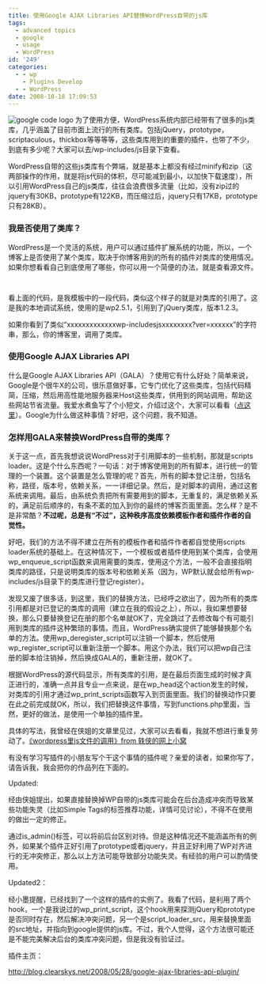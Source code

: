 ```yaml
---
title: 使用Google AJAX Libraries API替换WordPress自带的js库
tags:
  - advanced topics
  - google
  - usage
  - WordPress
id: '249'
categories:
  - - wp
    - Plugins Develop
  - - WordPress
date: 2008-10-18 17:09:53
---
```


![google code logo](http://lh6.ggpht.com/_QYicOeu89Bk/SRKlFRbGXUI/AAAAAAAAA2Q/AwVseiUy1sE/s288/googlecode.png)
为了使用方便，WordPress系统内部已经带有了很多的js类库，几乎涵盖了目前市面上流行的所有类库。包括jQuery，prototype，scriptaculous，thickbox等等等等，这些类库用到的重要的插件，也带了不少，到底有多少呢？大家可以去/wp-includes/js目录下查看。

WordPress自带的这些js类库有个弊端，就是基本上都没有经过minify和zip（这两部操作的作用，就是将js代码的体积，尽可能减到最小，以加快下载速度），所以引用WordPress自己的js类库，往往会浪费很多流量（比如，没有zip过的jquery有30KB，prototype有122KB，而压缩过后，jquery只有17KB，prototype只有28KB）。
<!-- more -->
### 我是否使用了类库？

WordPress是一个灵活的系统，用户可以通过插件扩展系统的功能，所以，一个博客上是否使用了某个类库，取决于你博客用到的所有的插件对类库的使用情况。如果你想看看自己到底使用了哪些，你可以用一个简便的办法，就是查看源文件。

```html



```

看上面的代码，是我模板中的一段代码，类似这个样子的就是对类库的引用了。这是我的本地调试系统，使用的是wp2.5.1，引用到了jQuery类库，版本1.2.3。

如果你看到了类似“xxxxxxxxxxxxxwp-includesjsxxxxxxxx?ver=xxxxxx”的字符串，那么，你的博客里，调用了类库。

### 使用Google AJAX Libraries API

什么是Google AJAX Libraries API（GALA）？使用它有什么好处？简单来说，Google是个很牛X的公司，很乐意做好事，它专门优化了这些类库，包括代码精简，压缩，然后用高性能地服务器来Host这些类库，供用到的网站调用，帮助这些网站节省流量。我爱水煮鱼写了个小短文，介绍过这个，大家可以看看（[点这里](http://fairyfish.net/2008/05/29/google-ajax-libraries-api/)）。Google为什么做这种事情？好吧，这个问题，我不知道。

### 怎样用GALA来替换WordPress自带的类库？

关于这一点，首先我想说说WordPress对于引用脚本的一些机制，那就是scripts loader。这是个什么东西呢？一句话：对于博客使用到的所有脚本，进行统一的管理的一个装置。这个装置是怎么管理的呢？首先，所有的脚本登记注册，包括名称，路径，版本号，依赖关系，一一详细记录。然后，是对脚本的调用，通过这套系统来调用。最后，由系统负责把所有需要用到的脚本，无重复的，满足依赖关系的，满足前后顺序的，有条不紊的加入到你的最终的博客页面里面。怎么样？是不是非常酷？**不过呢，总是有“不过”，这种秩序高度依赖模板作者和插件作者的自觉性。**

好吧，我们的方法不得不建立在所有的模板作者和插件作者都自觉使用scripts loader系统的基础上。在这种情况下，一个模板或者插件使用到某个类库，会使用wp_enqueue_script函数来调用需要的类库，使用这个方法，一般不会直接指明类库的路径，只是说明类库的版本号和依赖关系（因为，WP默认就会给所有wp-includes/js目录下的类库进行登记register）。

发现又废了很多话，到这里，我们的替换方法，已经呼之欲出了，因为所有的类库引用都是对已登记的类库的调用（建立在我的假设之上），所以，我如果想要替换，那么只要替换登记在册的那个名单就OK了，完全跳过了去修改每个有可能引用到类库的插件这种繁琐的事情。而且，WordPress确实提供了能够替换那个名单的方法。使用wp_deregister_script可以注销一个脚本，然后使用wp_register_script可以重新注册一个脚本。用这个办法，我们可以把wp自己注册的脚本给注销掉，然后换成GALA的，重新注册，就OK了。

根据WordPress的源代码显示，所有类库的引用，是在最后页面生成的时候才真正进行的，准确一点并且专业一点来说，是在wp_head这个action发生的时候，对类库的引用才通过wp_print_scripts函数写入到页面里面。我们的替换动作只要在此之前完成就OK，所以，我们把替换这件事情，写到functions.php里面，当然，更好的做法，是使用一个单独的插件里。

具体的写法，我曾经在侠姐的文章里见过，大家可以去看看，我就不想进行重复劳动了。[《wordpress里js文件的调用》from 轶侠的网上小窝](http://www.e-xia.com/2008/06/js_call_in_wordpress/)

有没有学习写插件的小朋友写个干这个事情的插件呢？亲爱的读者，如果你写了，请告诉我，我会把你的作品列在下面的。

Updated:

经由侠姐提出，如果直接替换掉WP自带的js类库可能会在后台造成冲突而导致某些功能失灵（比如Simple Tags的标签推荐功能，详情可见讨论），不得不在使用的做出一定的修正。

通过is_admin()标签，可以将前后台区别对待。但是这种情况还不能涵盖所有的例外，如果某个插件正好引用了prototype或者jquery，并且正好利用了WP对齐进行的无冲突修正，那么以上方法可能导致部分功能失灵。有经验的用户可以酌情使用。

Updated2：

经小墨提醒，已经找到了一个这样的插件的实例了。我看了代码，是利用了两个hook，一个是我说过的wp_print_script，这个hook用来探测jQuery和prototype是否同时存在，然后解决冲突问题，另一个是script_loader_src，用来替换里面的src地址，并指向到google提供的js库。不过，我个人觉得，这个方法很可能还是不能完美解决后台的类库冲突问题，但是我没有验证过。

插件主页：

http://blog.clearskys.net/2008/05/28/google-ajax-libraries-api-plugin/